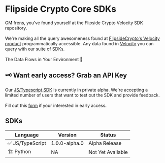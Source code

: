 # Flipside Crypto Core SDKs

GM frens, you've found yourself at the Flipside Crypto Velocity SDK repository.
<br>
<br>
We're making all the query awesomeness found at [FlipsideCrypto's Velocity product](https://app.flipsidecrypto.com) programmatically accessible. Any data found in [Velocity](https://app.flipsidecrypto.com) you can query with our suite of SDKs.
<br>
<br>
The Data Flows in Your Environment 🥳

## 🗝 Want early access? Grab an API Key

Our [JS/Typescript SDK](./js/) is currently in private alpha. We're accepting a limited number of users that want to test out the SDK and provide feedback.
<br>
<br>
Fill out this [form](https://forms.gle/Hii64SznA9B9dhLJ8) if your interested in early access.
<br>

## SDKs

| Language         | Version       | Status            |
| ---------------- | ------------- | ----------------- |
| ✅ JS/TypeScript | 1.0.0-alpha.0 | Alpha Release     |
| 🏗 Python         | NA            | Not Yet Available |
